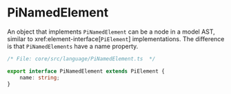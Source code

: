 # PiNamedElement

An object that implements `PiNamedElement` can be a node in a model AST, similar to
xref:element-interface[`PiElement`]
implementations. The difference is that `PiNamedElements` have a name property.

```ts
/* File: core/src/language/PiNamedElement.ts  */

export interface PiNamedElement extends PiElement {
	name: string;
}
```
